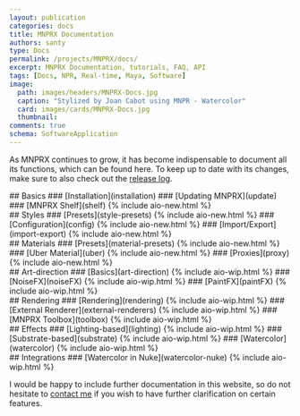 ```yaml
---
layout: publication
categories: docs
title: MNPRX Documentation
authors: santy
type: Docs
permalink: /projects/MNPRX/docs/
excerpt: MNPRX Documentation, tutorials, FAQ, API
tags: [Docs, NPR, Real-time, Maya, Software]
image:
  path: images/headers/MNPRX-Docs.jpg
  caption: "Stylized by Joan Cabot using MNPR - Watercolor"
  card: images/cards/MNPRX-Docs.jpg
  thumbnail:
comments: true
schema: SoftwareApplication
---
```


As MNPRX continues to grow, it has become indispensable to document all its functions, which can be found here. To keep up to date with its changes, make sure to also check out the [release log](./../release-log).

<div class="doc-element" markdown="1">
## Basics
### [Installation](installation)
### [Updating MNPRX](update)
### [MNPRX Shelf](shelf) {% include aio-new.html %}
</div>

<div class="doc-element" markdown="1">
## Styles
### [Presets](style-presets) {% include aio-new.html %}
### [Configuration](config) {% include aio-new.html %}
### [Import/Export](import-export) {% include aio-new.html %}
</div>

<div class="doc-element" markdown="1">
## Materials
### [Presets](material-presets) {% include aio-new.html %}
### [Uber Material](uber) {% include aio-new.html %}
### [Proxies](proxy) {% include aio-new.html %}
</div>

<div class="doc-element" markdown="1">
## Art-direction
### [Basics](art-direction) {% include aio-wip.html %}
### [NoiseFX](noiseFX) {% include aio-wip.html %}
### [PaintFX](paintFX) {% include aio-wip.html %}
</div>

<div class="doc-element" markdown="1">
## Rendering
### [Rendering](rendering) {% include aio-wip.html %}
### [External Renderer](external-renderers) {% include aio-wip.html %}
### [MNPRX Toolbox](toolbox) {% include aio-wip.html %}
</div>

<div class="doc-element" markdown="1">
## Effects
### [Lighting-based](lighting) {% include aio-wip.html %}
### [Substrate-based](substrate) {% include aio-wip.html %}
### [Watercolor](watercolor) {% include aio-wip.html %}
</div>

<div class="doc-element" markdown="1">
## Integrations
### [Watercolor in Nuke](watercolor-nuke) {% include aio-wip.html %}
</div>


I would be happy to include further documentation in this website, so do not hesitate to [contact me](/about) if you wish to have further clarification on certain features.
